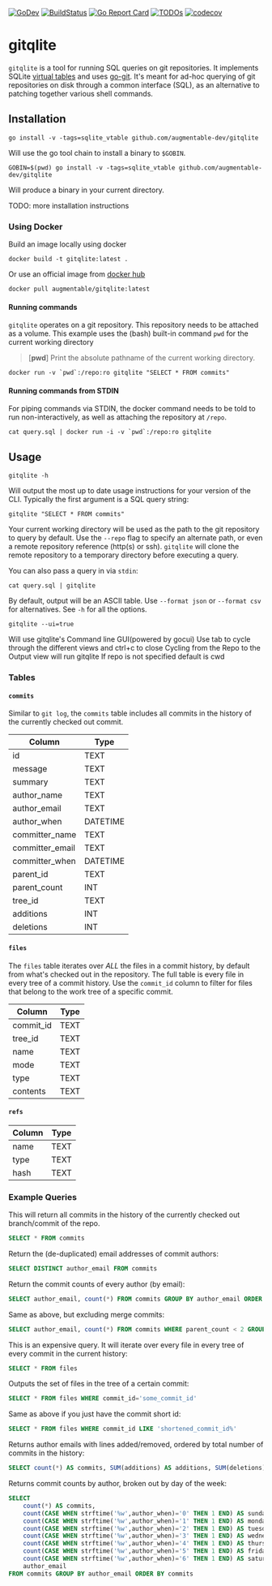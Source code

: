 [![GoDev](https://img.shields.io/static/v1?label=godev&message=reference&color=00add8)](https://pkg.go.dev/github.com/augmentable-dev/gitqlite)
[![BuildStatus](https://github.com/augmentable-dev/gitqlite/workflows/tests/badge.svg)](https://github.com/augmentable-dev/gitqlite/actions?workflow=tests)
[![Go Report Card](https://goreportcard.com/badge/github.com/augmentable-dev/gitqlite)](https://goreportcard.com/report/github.com/augmentable-dev/gitqlite)
[![TODOs](https://badgen.net/https/api.tickgit.com/badgen/github.com/augmentable-dev/gitqlite)](https://www.tickgit.com/browse?repo=github.com/augmentable-dev/gitqlite)
[![codecov](https://codecov.io/gh/augmentable-dev/gitqlite/branch/master/graph/badge.svg)](https://codecov.io/gh/augmentable-dev/gitqlite)


# gitqlite

`gitqlite` is a tool for running SQL queries on git repositories.
It implements SQLite [virtual tables](https://www.sqlite.org/vtab.html) and uses [go-git](https://github.com/go-git/go-git).
It's meant for ad-hoc querying of git repositories on disk through a common interface (SQL), as an alternative to patching together various shell commands.

## Installation

```
go install -v -tags=sqlite_vtable github.com/augmentable-dev/gitqlite
```

Will use the go tool chain to install a binary to `$GOBIN`.

```
GOBIN=$(pwd) go install -v -tags=sqlite_vtable github.com/augmentable-dev/gitqlite
```

Will produce a binary in your current directory.

TODO: more installation instructions

### Using Docker

Build an image locally using docker

```
docker build -t gitqlite:latest .
```

Or use an official image from [docker hub](https://hub.docker.com/repository/docker/augmentable/gitqlite)

```
docker pull augmentable/gitqlite:latest
```

#### Running commands

`gitqlite` operates on a git repository. This repository needs to be attached as a volume. This example uses the (bash) built-in command `pwd` for the current working directory

> [**pwd**] Print the absolute pathname of the current working directory.

```
docker run -v `pwd`:/repo:ro gitqlite "SELECT * FROM commits"
```

#### Running commands from STDIN

For piping commands via STDIN, the docker command needs to be told to run non-interactively, as well as attaching the repository at `/repo`.

```
cat query.sql | docker run -i -v `pwd`:/repo:ro gitqlite
```

## Usage

```
gitqlite -h
```

Will output the most up to date usage instructions for your version of the CLI.
Typically the first argument is a SQL query string:

```
gitqlite "SELECT * FROM commits"
```

Your current working directory will be used as the path to the git repository to query by default.
Use the `--repo` flag to specify an alternate path, or even a remote repository reference (http(s) or ssh).
`gitqlite` will clone the remote repository to a temporary directory before executing a query.

You can also pass a query in via `stdin`:

```
cat query.sql | gitqlite
```

By default, output will be an ASCII table.
Use `--format json` or `--format csv` for alternatives.
See `-h` for all the options.

```
gitqlite --ui=true
```

Will use gitqlite's Command line GUI(powered by gocui)
Use tab to cycle through the different views and ctrl+c to close
Cycling from the Repo to the Output view will run gitqlite
If repo is not specified default is cwd


### Tables

#### `commits`

Similar to `git log`, the `commits` table includes all commits in the history of the currently checked out commit.

| Column          | Type     |
|-----------------|----------|
| id              | TEXT     |
| message         | TEXT     |
| summary         | TEXT     |
| author_name     | TEXT     |
| author_email    | TEXT     |
| author_when     | DATETIME |
| committer_name  | TEXT     |
| committer_email | TEXT     |
| committer_when  | DATETIME |
| parent_id       | TEXT     |
| parent_count    | INT      |
| tree_id         | TEXT     |
| additions       | INT      |
| deletions       | INT      |

#### `files`

The `files` table iterates over _ALL_ the files in a commit history, by default from what's checked out in the repository.
The full table is every file in every tree of a commit history.
Use the `commit_id` column to filter for files that belong to the work tree of a specific commit.

| Column    | Type |
|-----------|------|
| commit_id | TEXT |
| tree_id   | TEXT |
| name      | TEXT |
| mode      | TEXT |
| type      | TEXT |
| contents  | TEXT |

#### `refs`

| Column | Type |
|--------|------|
| name   | TEXT |
| type   | TEXT |
| hash   | TEXT |

### Example Queries

This will return all commits in the history of the currently checked out branch/commit of the repo.
```sql
SELECT * FROM commits
```

Return the (de-duplicated) email addresses of commit authors:
```sql
SELECT DISTINCT author_email FROM commits
```

Return the commit counts of every author (by email):
```sql
SELECT author_email, count(*) FROM commits GROUP BY author_email ORDER BY count(*) DESC
```

Same as above, but excluding merge commits:
```sql
SELECT author_email, count(*) FROM commits WHERE parent_count < 2 GROUP BY author_email ORDER BY count(*) DESC
```

This is an expensive query.
It will iterate over every file in every tree of every commit in the current history:
```sql
SELECT * FROM files
```


Outputs the set of files in the tree of a certain commit:
```sql
SELECT * FROM files WHERE commit_id='some_commit_id'
```


Same as above if you just have the commit short id:
```sql
SELECT * FROM files WHERE commit_id LIKE 'shortened_commit_id%'
```


Returns author emails with lines added/removed, ordered by total number of commits in the history:
```sql
SELECT count(*) AS commits, SUM(additions) AS additions, SUM(deletions) AS  deletions, author_email FROM commits GROUP BY author_email ORDER BY commits
```



Returns commit counts by author, broken out by day of the week:

```sql
SELECT
    count(*) AS commits,
    count(CASE WHEN strftime('%w',author_when)='0' THEN 1 END) AS sunday,
    count(CASE WHEN strftime('%w',author_when)='1' THEN 1 END) AS monday,
    count(CASE WHEN strftime('%w',author_when)='2' THEN 1 END) AS tuesday,
    count(CASE WHEN strftime('%w',author_when)='3' THEN 1 END) AS wednesday,
    count(CASE WHEN strftime('%w',author_when)='4' THEN 1 END) AS thursday,
    count(CASE WHEN strftime('%w',author_when)='5' THEN 1 END) AS friday,
    count(CASE WHEN strftime('%w',author_when)='6' THEN 1 END) AS saturday,
    author_email
FROM commits GROUP BY author_email ORDER BY commits
```
